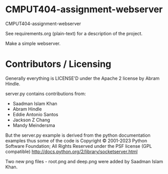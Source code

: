 CMPUT404-assignment-webserver
=============================

CMPUT404-assignment-webserver

See requirements.org (plain-text) for a description of the project.

Make a simple webserver.

Contributors / Licensing
========================

Generally everything is LICENSE'D under the Apache 2 license by Abram Hindle.

server.py contains contributions from:

* Saadman Islam Khan
* Abram Hindle
* Eddie Antonio Santos
* Jackson Z Chang
* Mandy Meindersma 

But the server.py example is derived from the python documentation
examples thus some of the code is Copyright © 2001-2023 Python
Software Foundation; All Rights Reserved under the PSF license (GPL
compatible) http://docs.python.org/2/library/socketserver.html

Two new png files - root.png and deep.png were added by Saadman Islam Khan.

